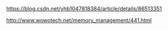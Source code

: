 https://blog.csdn.net/yhb1047818384/article/details/86513351

http://www.wowotech.net/memory_management/441.html